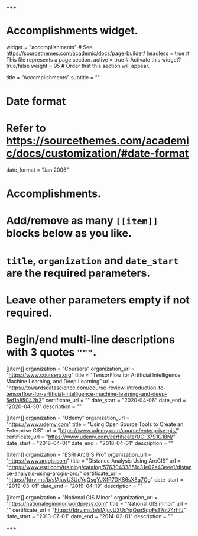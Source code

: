 +++
# Accomplishments widget.
widget = "accomplishments"  # See https://sourcethemes.com/academic/docs/page-builder/
headless = true  # This file represents a page section.
active = true  # Activate this widget? true/false
weight = 95  # Order that this section will appear.

title = "Accomplish&shy;ments"
subtitle = ""

# Date format
#   Refer to https://sourcethemes.com/academic/docs/customization/#date-format
date_format = "Jan 2006"

# Accomplishments.
#   Add/remove as many `[[item]]` blocks below as you like.
#   `title`, `organization` and `date_start` are the required parameters.
#   Leave other parameters empty if not required.
#   Begin/end multi-line descriptions with 3 quotes `"""`.

[[item]]
  organization = "Coursera"
  organization_url = "https://www.coursera.org"
  title = "TensorFlow for Artificial Intelligence, Machine Learning, and Deep Learning"
  url = "https://towardsdatascience.com/course-review-introduction-to-tensorflow-for-artificial-intelligence-machine-learning-and-deep-5ef1a85042b2"
  certificate_url = ""
  date_start = "2020-04-06"
  date_end = "2020-04-30"
  description = ""

[[item]]
  organization = "Udemy"
  organization_url = "https://www.udemy.com"
  title = "Using Open Source Tools to Create an Enterprise GIS"
  url = "https://www.udemy.com/course/enterprise-gis/"
  certificate_url = "https://www.udemy.com/certificate/UC-37S1G18N/"
  date_start = "2018-04-01"
  date_end = "2018-04-01"
  description = ""

[[item]]
  organization = "ESRI ArcGIS Pro"
  organization_url = "https://www.arcgis.com"
  title = "Distance Analysis Using ArcGIS"
  url = "https://www.esri.com/training/catalog/57630433851d31e02a43eee1/distance-analysis-using-arcgis-pro/"
  certificate_url = "https://1drv.ms/b/s!AjuyU3UoYqQsgYJXfR7DKS6sX8g7Cg"
  date_start = "2019-03-01"
  date_end = "2019-04-19"
  description = ""
 

[[item]]
  organization = "National GIS Minor"
  organization_url = "https://nationalegiminor.wordpress.com"
  title = "National GIS minor"
  url = ""
  certificate_url = "https://1drv.ms/b/s!AjuyU3UoYqQsnSqpFsT7pt74rhfJ"
  date_start = "2013-07-01"
  date_end = "2014-02-01"
  description = ""

+++

